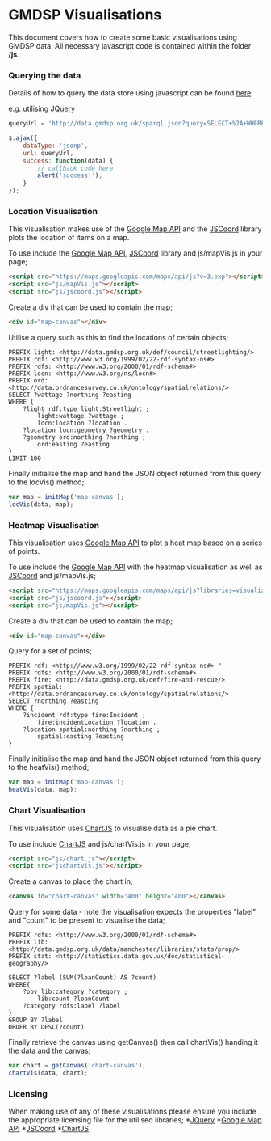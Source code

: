 # GMDSP Visualisations

This document covers how to create some basic visualisations using GMDSP data. All necessary javascript code is contained within the folder **/js**.

### Querying the data
Details of how to query the data store using javascript can be found [here](http://data.gmdsp.org.uk/docs#json-p).

e.g. utilising [JQuery](http://jquery.com/)
```javascript
queryUrl = 'http://data.gmdsp.org.uk/sparql.json?query=SELECT+%2A+WHERE+%7B%3Fs+%3Fp+%3Fo%7D+LIMIT+10'

$.ajax({
	dataType: 'jsonp',
	url: queryUrl,
	success: function(data) {
		// callback code here
		alert('success!');
	}
});
```

### Location Visualisation
This visualisation makes use of the [Google Map API](https://developers.google.com/maps/) and the [JSCoord](http://www.jstott.me.uk/jscoord/) library plots the location of items on a map.

To use include the [Google Map API](https://developers.google.com/maps/), [JSCoord](http://www.jstott.me.uk/jscoord/) library and js/mapVis.js in your page;
```html
<script src="https://maps.googleapis.com/maps/api/js?v=3.exp"></script>
<script src="js/mapVis.js"></script>
<script src="js/jscoord.js"></script>
```

Create a div that can be used to contain the map;
```html
<div id="map-canvas"></div>
```

Utilise a query such as this to find the locations of certain objects;
```sparql
PREFIX light: <http://data.gmdsp.org.uk/def/council/streetlighting/>
PREFIX rdf: <http://www.w3.org/1999/02/22-rdf-syntax-ns#>
PREFIX rdfs: <http://www.w3.org/2000/01/rdf-schema#>
PREFIX locn: <http://www.w3.org/ns/locn#>
PREFIX ord: <http://data.ordnancesurvey.co.uk/ontology/spatialrelations/>
SELECT ?wattage ?northing ?easting
WHERE {
	?light rdf:type light:Streetlight ;
		light:wattage ?wattage ;
		locn:location ?location .
	?location locn:geometry ?geometry .
	?geometry ord:northing ?northing ;
		ord:easting ?easting
}
LIMIT 100
```

Finally initialise the map and hand the JSON object returned from this query to the locVis() method;
```javascript
var map = initMap('map-canvas');
locVis(data, map);
```

### Heatmap Visualisation
This visualisation uses [Google Map API](https://developers.google.com/maps/) to plot a heat map based on a series of points.

To use include the [Google Map API](https://developers.google.com/maps/) with the heatmap visualisation as well as [JSCoord](http://www.jstott.me.uk/jscoord/) and js/mapVis.js;
```html
<script src="https://maps.googleapis.com/maps/api/js?libraries=visualization&sensor=true_or_false"></script>
<script src="js/jscoord.js"></script>
<script src="js/mapVis.js"></script>
```

Create a div that can be used to contain the map;
```html
<div id="map-canvas"></div>
```

Query for a set of points;
```sparql
PREFIX rdf: <http://www.w3.org/1999/02/22-rdf-syntax-ns#> "
PREFIX rdfs: <http://www.w3.org/2000/01/rdf-schema#>
PREFIX fire: <http://data.gmdsp.org.uk/def/fire-and-rescue/>
PREFIX spatial: <http://data.ordnancesurvey.co.uk/ontology/spatialrelations/>
SELECT ?northing ?easting
WHERE {
	?incident rdf:type fire:Incident ;
		fire:incidentLocation ?location .
	?location spatial:northing ?northing ;
		spatial:easting ?easting
}
```

Finally initialise the map and hand the JSON object returned from this query to the heatVis() method;
```javascript
var map = initMap('map-canvas');
heatVis(data, map);
```

### Chart Visualisation
This visualisation uses [ChartJS](http://www.chartjs.org/) to visualise data as a pie chart.

To use include [ChartJS](http://www.chartjs.org/) and js/chartVis.js in your page;
```html
<script src="js/chart.js"></script>
<script src="jschartVis.js"></script>
```

Create a canvas to place the chart in;
```html
<canvas id="chart-canvas" width="400" height="400"></canvas>
```

Query for some data - note the visualisation expects the properties "label" and "count" to be present to visualise the data;
```
PREFIX rdfs: <http://www.w3.org/2000/01/rdf-schema#>
PREFIX lib: <http://data.gmdsp.org.uk/data/manchester/libraries/stats/prop/>
PREFIX stat: <http://statistics.data.gov.uk/doc/statistical-geography/>

SELECT ?label (SUM(?loanCount) AS ?count)
WHERE{
	?obv lib:category ?category ;
		lib:count ?loanCount .
	?category rdfs:label ?label
}
GROUP BY ?label
ORDER BY DESC(?count)
```

Finally retrieve the canvas using getCanvas() then call chartVis() handing it the data and the canvas;
```javascript
var chart = getCanvas('chart-canvas');
chartVis(data, chart);
```

### Licensing
When making use of any of these visualisations please ensure you include the appropriate licensing file for the utilised libraries;
*[JQuery](http://jquery.com/)
*[Google Map API](https://developers.google.com/maps/)
*[JSCoord](http://www.jstott.me.uk/jscoord/)
*[ChartJS](http://www.chartjs.org/)